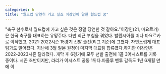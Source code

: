 ```yaml
---
categories: h
title: "월드컵 당연히 가고 싶죠 이강인이 말한 월드컵 꿈"
---
```

"축구 선수로서 월드컵에 가고 싶은 것은 정말 당연한 것 같아요."이강인(21, 마요르카)은 한국 축구를 대표하는 유망주다. 다만 최근 부침을 겪었다. 발렌시아를 떠나 마요르카로 이적했고, 2021-2022시즌 15경기 선발 출전(리그 기준)에 그쳤다. 자연스럽게 대표팀과도 멀어졌다. 지난해 3월 일본 원정이 마지막 대표팀 합류였다.하지만 이강인은 2022-2023시즌 달라졌다. 개막 후 6경기에 모두 선발 출전해 1골 3어시스트를 기록 중이다. 시즌 초반이지만, 라리가 어시스트 공동 1위다.파울루 벤투 감독도 1년 6개월 만에 이